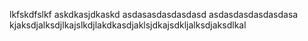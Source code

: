 lkfskdfslkf
askdkasjdkaskd
asdasasdasdasdasd
asdasdasdasdasdasa
kjaksdjalksdjlkajslkdjlakdkasdjaklsjdkajsdkljalksdjaksdlkal
